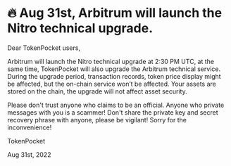 # 🔥 Aug 31st, Arbitrum will launch the Nitro technical upgrade.

Dear TokenPocket users,

Arbitrum will launch the Nitro technical upgrade at 2:30 PM UTC, at the same time, TokenPocket will also upgrade the Arbitrum technical service. During the upgrade period, transaction records, token price display might be affected, but the on-chain service won’t be affected. Your assets are stored on the chain, the upgrade will not affect asset security.



Please don't trust anyone who claims to be an official. Anyone who private messages with you is a scammer! Don't share the private key and secret recovery phrase with anyone, please be vigilant! Sorry for the inconvenience!



TokenPocket&#x20;

Aug 31st, 2022
